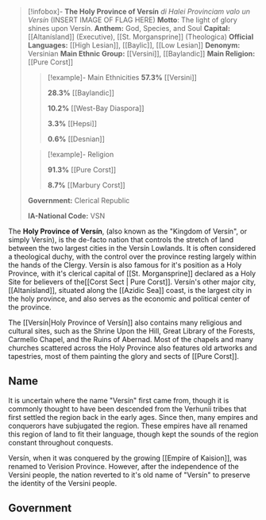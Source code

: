 >[!infobox]- **The Holy Province of Versín**
>*di Halei Provinciam valo un Versín*
>(INSERT IMAGE OF FLAG HERE)
>**Motto**: The light of glory shines upon Versín.
>**Anthem:** God, Species, and Soul
>**Capital:** [[Altanísland]] (Executive), [[St. Morgansprine]] (Theologica)
>**Official Languages:** [[High Lesian]], [[Baylic]], [[Low Lesian]]
>**Denonym:** Versinian
>**Main Ethnic Group:** [[Versini]], [[Baylandic]]
>**Main Religion:** [[Pure Corst]]
>
> > [!example]- Main Ethnicities
> > **57.3%** [[Versini]]
> > 
> > **28.3%** [[Baylandic]]
> > 
> > **10.2%** [[West-Bay Diaspora]]
> > 
> > **3.3%** [[Hepsi]]
> > 
> > **0.6%** [[Desnian]]
>
> > [!example]- Religion
> > 
> > **91.3%** [[Pure Corst]]
> > 
> > **8.7%** [[Marbury Corst]]
> > 
>
> **Government:** Clerical Republic
> 
> **IA-National Code:** VSN

The **Holy Province of Versín**, (also known as the "Kingdom of Versín", or simply Versín), is the de-facto nation that controls the stretch of land between the two largest cities in the Versín Lowlands. It is often considered a theological duchy, with the control over the province resting largely within the hands of the Clergy. Versín is also famous for it's position as a Holy Province, with it's clerical capital of [[St. Morgansprine]] declared as a Holy Site for believers of the[[Corst Sect | Pure Corst]]. Versín's other major city, [[Altanísland]], situated along the [[Azidic Sea]] coast, is the largest city in the holy province, and also serves as the economic and political center of the province.

The [[Versín|Holy Province of Versín]] also contains many religious and cultural sites, such as the Shrine Upon the Hill, Great Library of the Forests, Carmello Chapel, and the Ruins of Abernad. Most of the chapels and many churches scattered across the Holy Province also features old artworks and tapestries, most of them painting the glory and sects of [[Pure Corst]].

## Name
It is uncertain where the name "Versín" first came from, though it is commonly thought to have been descended from the Verhunii tribes that first settled the region back in the early ages. Since then, many empires and conquerors have subjugated the region. These empires have all renamed this region of land to fit their language, though kept the sounds of the region constant throughout conquests.

Versín, when it was conquered by the growing [[Empire of Kaision]], was renamed to Verision Province. However, after the independence of the Versini people, the nation reverted to it's old name of "Versín" to preserve the identity of the Versini people.
## Government

